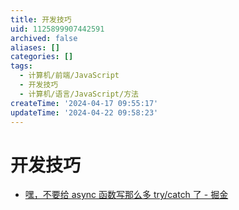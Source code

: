 ```yaml
---
title: 开发技巧
uid: 1125899907442591
archived: false
aliases: []
categories: []
tags:
  - 计算机/前端/JavaScript
  - 开发技巧
  - 计算机/语言/JavaScript/方法
createTime: '2024-04-17 09:55:17'
updateTime: '2024-04-22 09:58:23'
---
```


# 开发技巧

- [嘿，不要给 async 函数写那么多 try/catch 了 - 掘金](https://juejin.cn/post/6844903886898069511)
